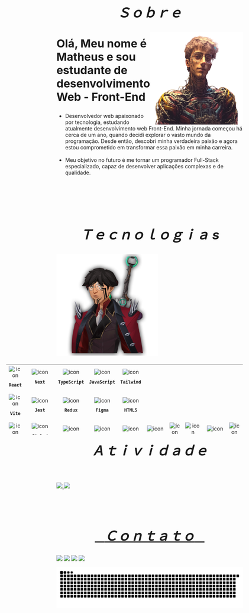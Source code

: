 

<div align="center">
  <h2 align="center" style="font-size:35px;">&ensp; <i>Ｓｏｂｒｅ</i> &ensp;</h2>

  <img align="right" width="250px" height="250px" src="./images/cyber-punk.png">
  <h2 align="left" style='font-size:30px;'>Olá, Meu nome é Matheus e sou estudante de desenvolvimento Web - Front-End</h2>

  <ul align="left">
    <li>Desenvolvedor web apaixonado por tecnologia, estudando atualmente desenvolvimento web Front-End. Minha jornada começou há cerca de um ano, quando decidi explorar o vasto mundo da programação. Desde então, descobri minha verdadeira paixão e agora estou comprometido em transformar essa paixão em minha carreira.</li>
    <br>
    <li>Meu objetivo no futuro é me tornar um programador Full-Stack especializado, capaz de desenvolver aplicações complexas e de qualidade.</li>
  </ul>
  <br><br><br><br>
</div>


  <h2 align="center" style="font-size:35px;">&ensp; <i>Ｔｅｃｎｏｌｏｇｉａ s</i> &ensp;</h2>

  <img align="left" height="275px" width="275px" alt="" src="./images/avatar.png" />

  <table align="right" height="200px" width="275px" style="width: 650px; padding: 10px 0px 10px 10px;  list-style:none;">
  <tr>
    <td align="center">
      <img src="https://skillicons.dev/icons?i=react" width="40px" alt=" icon"/><br>
      <sub>
        <b>
          <pre>React</pre>
        </b>
      </sub>
    </td>
    <td align="center">
      <img src="https://skillicons.dev/icons?i=next" width="40px" alt=" icon"/><br>
      <sub>
        <b>
          <pre>Next</pre>
        </b>
      </sub>
    </td>
    <td align="center">
      <img src="https://skillicons.dev/icons?i=typescript" width="40px" alt=" icon"/><br>
      <sub>
        <b>
          <pre>TypeScript</pre>
        </b>
      </sub>
    </td>
    <td align="center">
      <img src="https://skillicons.dev/icons?i=javascript" width="40px" alt=" icon"/><br>
      <sub>
        <b>
          <pre>JavaScript</pre>
        </b>
      </sub>
    </td>
    <td align="center" width="100px;">
      <img src="https://skillicons.dev/icons?i=tailwind" width="40px" alt=" icon"/><br>
      <sub>
        <b>
          <pre>Tailwind</pre>
        </b>
      </sub>
    </td>
  </tr>  
  <tr>
    <td align="center">
      <img src="https://skillicons.dev/icons?i=vite" width="40px" alt=" icon"/><br>
      <sub>
        <b>
          <pre>Vite</pre>
        </b>
      </sub>
    </td>
    <td align="center">
      <img src="https://skillicons.dev/icons?i=jest" width="40px" alt=" icon"/><br>
      <sub>
        <b>
          <pre>Jest</pre>
        </b>
      </sub>
    </td>
    <td align="center">
      <img src="https://skillicons.dev/icons?i=redux" width="40px" alt=" icon"/><br>
      <sub>
        <b>
          <pre>Redux</pre>
        </b>
      </sub>
    </td>
    <td align="center" width="100px;">
      <img src="https://skillicons.dev/icons?i=figma" width="40px" alt=" icon"/><br>
      <sub>
        <b>
          <pre>Figma</pre>
        </b>
      </sub>
    </td>
    <td align="center">
      <img src="https://skillicons.dev/icons?i=html" width="40px" alt=" icon"/><br>
      <sub>
        <b>
          <pre>HTML5</pre>
        </b>
      </sub>
    </td>
  </tr>
  <tr>  
    <td align="center">
      <img src="https://skillicons.dev/icons?i=css" width="40px" alt=" icon"/><br>
      <sub>
        <b>
          <pre>CSS3</pre>
        </b>
      </sub>
    </td>
    <td align="center">
      <img src="https://skillicons.dev/icons?i=styledcomponents" width="40px" alt=" icon"/><br>
      <sub>
        <b>
          <pre>Styled<br>Components</pre>
        </b>
      </sub>
    </td>
    <td align="center">
      <img src="https://skillicons.dev/icons?i=sass" width="40px" alt=" icon"/><br>
      <sub>
        <b>
          <pre>SASS</pre>
        </b>
      </sub>
    </td>
    <td align="center">
      <img src="https://skillicons.dev/icons?i=github" width="40px" alt=" icon"/><br>
      <sub>
        <b>
          <pre>Github</pre>
        </b>
      </sub>
    </td>
    <td align="center">
      <img src="https://skillicons.dev/icons?i=git" width="40px" alt=" icon"/><br>
      <sub>
        <b>
          <pre>Git</pre>
        </b>
      </sub>
    </td>
    <td align="center">
      <img src="https://skillicons.dev/icons?i=nodejs" width="40px" alt=" icon"/><br>
      <sub><b><pre>Node.js</pre></b></sub>
    </td>
    <td align="center">
      <img src="https://skillicons.dev/icons?i=knex" width="40px" alt=" icon"/><br>
      <sub><b><pre>Knex</pre></b></sub>
    </td>
    <td align="center">
      <img src="https://skillicons.dev/icons?i=vitest" width="40px" alt=" icon"/><br>
      <sub><b><pre>Vitest</pre></b></sub>
    </td>
    <td align="center">
      <img src="https://skillicons.dev/icons?i=zustand" width="40px" alt=" icon"/><br>
      <sub><b><pre>Zustand</pre></b></sub>
    </td>
    <td align="center">
      <img src="https://skillicons.dev/icons?i=mysql" width="40px" alt=" icon"/><br>
      <sub><b><pre>SQL</pre></b></sub>
    </td>
    <td align="center">
      <img src="https://skillicons.dev/icons?i=prisma" width="40px" alt=" icon"/><br>
      <sub><b><pre>Prisma</pre></b></sub>
    </td>
    <td align="center">
      <img src="https://skillicons.dev/icons?i=zod" width="40px" alt=" icon"/><br>
      <sub><b><pre>Zod</pre></b></sub>
    </td>
    <td align="center">
      <img src="https://skillicons.dev/icons?i=redis" width="40px" alt=" icon"/><br>
      <sub><b><pre>Redis</pre></b></sub>
    </td>
    <td align="center">
      <img src="https://skillicons.dev/icons?i=nvm" width="40px" alt=" icon"/><br>
      <sub><b><pre>NVM</pre></b></sub>
    </td>
    <td align="center">
      <img src="https://skillicons.dev/icons?i=radix" width="40px" alt=" icon"/><br>
      <sub><b><pre>Radix UI</pre></b></sub>
    </td>
    <td align="center">
      <img src="https://skillicons.dev/icons?i=eslint" width="40px" alt=" icon"/><br>
      <sub><b><pre>ESLint</pre></b></sub>
    </td>
    <td align="center">
      <img src="https://skillicons.dev/icons?i=nextjs" width="40px" alt=" icon"/><br>
      <sub><b><pre>Next.js</pre></b></sub>
    </td>
    <td align="center">
      <img src="https://skillicons.dev/icons?i=npm" width="40px" alt=" icon"/><br>
      <sub><b><pre>NPM</pre></b></sub>
    </td>
    <td align="center">
      <img src="https://skillicons.dev/icons?i=pnpm" width="40px" alt=" icon"/><br>
      <sub><b><pre>PNPM</pre></b></sub>
    </td>
    <td align="center">
      <img src="https://skillicons.dev/icons?i=fastify" width="40px" alt=" icon"/><br>
      <sub><b><pre>Fastify</pre></b></sub>
    </td>
    <td align="center">
      <img src="https://skillicons.dev/icons?i=cors" width="40px" alt=" icon"/><br>
      <sub><b><pre>CORS</pre></b></sub>
    </td>
    <td align="center">
      <img src="https://skillicons.dev/icons?i=swiper" width="40px" alt=" icon"/><br>
      <sub><b><pre>Swiper</pre></b></sub>
    </td>
    <td align="center">
      <img src="https://skillicons.dev/icons?i=docker" width="40px" alt=" icon"/><br>
      <sub><b><pre>Docker</pre></b></sub>
    </td>
    <td align="center">
      <img src="https://img.shields.io/badge/bcrypt-gray?style=flat&logo=bcrypt" width="40px" alt=" icon"/><br>
      <sub><b><pre>Bcrypt</pre></b></sub>
    </td>
    <td align="center">
      <img src="https://img.shields.io/badge/jwt-gray?style=flat&logo=jwt" width="40px" alt=" icon"/><br>
      <sub><b><pre>JWT</pre></b></sub>
    </td>
    <td align="center">
      <img src="https://skillicons.dev/icons?i=sqlite" width="40px" alt=" icon"/><br>
      <sub><b><pre>SQLite</pre></b></sub>
    </td>
    <td align="center">
      <img src="https://skillicons.dev/icons?i=postgres" width="40px" alt=" icon"/><br>
      <sub><b><pre>PostgreSQL</pre></b></sub>
    </td>
    <td align="center">
      <img src="https://skillicons.dev/icons?i=express" width="40px" alt=" icon"/><br>
      <sub><b><pre>Express</pre></b></sub>
    </td>
    <td align="center">
      <img src="https://skillicons.dev/icons?i=dotenv" width="40px" alt=" icon"/><br>
      <sub><b><pre>Dotenv</pre></b></sub>
    </td>
  </tr>  
  </table>

  <br><br><br><br><br><br><br><br><br><br><br><br><br><br><br>

  <h2 align="center" style="font-size:35px;">&ensp; <i>Ａｔｉｖｉｄａｄｅ</i> &ensp;</h2>
  <br>
  <br>
  <div>
  <a href="https://github.com/mattzu22">
  <img height="180em" src="https://github-readme-stats.vercel.app/api?username=mattzu22&show_icons=true&theme=tokyonight&include_all_commits=true&count_private=true"/>
  <img height="180em" src="https://github-readme-stats.vercel.app/api/top-langs/?username=mattzu22&layout=compact&langs_count=6&theme=tokyonight"/>
</div>

 
<br><br>
  <h2 align="center" style="font-size:35px;">&ensp; <i>Ｃｏｎｔａｔｏ</i> &ensp;</h2>
<div> 
  <a href="https://instagram.com/mattzu.22" target="_blank"><img src="https://img.shields.io/badge/-Instagram-%23E4405F?style=for-the-badge&logo=instagram&logoColor=white" target="_blank"></a>
  <a href = "mailto:matheusg3.201168@gmail.com"><img src="https://img.shields.io/badge/-Gmail-%23333?style=for-the-badge&logo=gmail&logoColor=white" target="_blank"></a>
  <a href="https://www.linkedin.com/in/matheus-macedo-422b78235/" target="_blank"><img src="https://img.shields.io/badge/-LinkedIn-%230077B5?style=for-the-badge&logo=linkedin&logoColor=white" target="_blank"></a> 
  <a href="https://wa.me/5584998565965" target="_blank"><img src="https://img.shields.io/badge/-WhatsApp-%2325D366?style=for-the-badge&logo=WhatsApp&logoColor=white" target="_blank"></a> 
 
  ![Snake animation](https://github.com/mattzu22/mattzu22/blob/output/github-contribution-grid-snake-dark.svg)
  </div>

